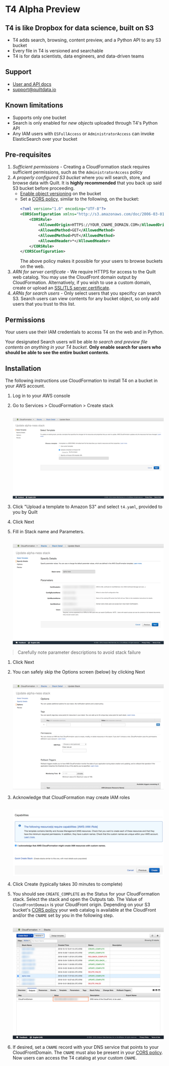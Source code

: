 # T4 Alpha Preview

## T4 is like Dropbox for data science, built on S3

* T4 adds search, browsing, content preview, and a Python API to any S3 bucket
* Every file in T4 is versioned and searchable
* T4 is for data scientists, data engineers, and data-driven teams

## Support

* [User and API docs](https://github.com/quiltdata/t4)
* [support@quiltdata.io](mailto:support@quiltdata.io)

## Known limitations

* Supports only one bucket
* Search is only enabled for *new objects* uploaded through T4's Python API
* Any IAM users with `ESFullAccess` or `AdministratorAccess` can invoke ElasticSearch over your bucket

## Pre-requisites

1. *Sufficient permissions* - Creating a CloudFormation stack requires sufficient permissions, such as the
`AdministratorAccess` policy
1. *A properly configured S3 bucket* where you will search, store, and browse data with Quilt. It is **highly recommended** that you back up said S3 bucket before proceeding.
   * [Enable object versioning](https://docs.aws.amazon.com/AmazonS3/latest/user-guide/enable-versioning.html) on the bucket
   * Set a [CORS policy](https://docs.aws.amazon.com/AmazonS3/latest/dev/cors.html#how-do-i-enable-cors), similar to the following, on the bucket:
      ```xml
      <?xml version="1.0" encoding="UTF-8"?>
      <CORSConfiguration xmlns="http://s3.amazonaws.com/doc/2006-03-01/">
          <CORSRule>
              <AllowedOrigin>HTTPS://YOUR_CNAME_DOMAIN.COM</AllowedOrigin>
              <AllowedMethod>GET</AllowedMethod>
              <AllowedMethod>PUT</AllowedMethod>
              <AllowedHeader>*</AllowedHeader>
          </CORSRule>
      </CORSConfiguration>
      ```
      The above policy makes it possible for your users to browse buckets on the web.
1. *ARN for server certificate* - We require HTTPS for access to the Quilt web catalog. You may use the CloudFront domain output by CloudFormation. Alternatively, if you wish to use a custom domain, create or upload an [SSL/TLS server certificate](https://docs.aws.amazon.com/IAM/latest/UserGuide/id_credentials_server-certs.html).
1. *ARNs for search users* - Only select users that you specifcy can search S3. Search users can view contents for any bucket object, so only add users that you trust to this list.

## Permissions
Your users use their IAM credentials to access T4 on the web and in Python.

Your designated Search users will be able *to search and preview file contents
on anything in your T4 bucket*. **Only enable search for users who should be
able to see the entire bucket contents**.

## Installation

The following instructions use CloudFormation to install T4 on a bucket in
your AWS account.

1. Log in to your AWS console

1. Go to Services > CloudFormation > Create stack
    <br/>
    <br/>

    ![](../deployment/img/start.png)
  
1. Click "Upload a template to Amazon S3" and select `t4.yaml`, provided to
you by Quilt
1. Click Next
1. Fill in Stack name and Parameters.
    <br/>
    <br/>

    ![](../deployment/img/params.png)

> Carefully note parameter descriptions to avoid stack failure
1. Click Next
1. You can safely skip the Options screen (below) by clicking Next
    <br/>
    <br/>

    ![](../deployment/img/skip.png)

1. Acknowledge that CloudFormation may create IAM roles
    <br/>
    <br/>

    ![](../deployment/img/finish.png)

1. Click Create (typically takes 30 minutes to complete)

1. You should see `CREATE_COMPLETE` as the Status for your CloudFormation stack.
Select the stack and open the Outputs tab. The Value of `CloudFrontDomain`
is your CloudFront origin. Depending on your S3 bucket's [CORS policy](#pre-requisites)
your web catalog is available at the CloudFront and/or the `CNAME` set
by you in the following step.
    <br/>
    <br/>

    ![](../deployment/img/outputs.png)

1. If desired, set a `CNAME` record with your DNS service that points to your CloudFrontDomain. The `CNAME` must also be present in your [CORS policy](#pre-requisites). Now users can access the T4 catalog at your custom
`CNAME`.
